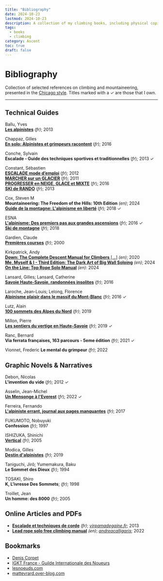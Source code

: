 ```yaml
---
title: "Bibliography"
date: 2024-10-23
lastmod: 2024-10-23
description: A collection of my climbing books, including physical copies, local PDFs, online resources, and other formats, to document and explore various aspects of climbing.
tags:
  - books
  - climbing
category: Ascent
toc: true
draft: false
---
```

# Bibliography

Collection of selected references on climbing and mountaineering, presented in the [Chicago style](/codex/chicago-style). Titles marked with a ✓ are those that I own.

---

## Technical Guides

Ballu, Yves\
[**Les alpinistes**](https://www.glenat.com/hommes-et-montagnes/les-alpinistes-9782723495011) _(fr)_; 2013

Chappaz, Gilles\
[**En solo: Alpinistes et grimpeurs racontent**](https://www.glenat.com/hommes-et-montagnes/en-solo-9782344013847) (_fr_); 2016

Conche, Sylvain\
**Escalade - Guide des techniques sportives et traditionnelles** (_fr_); 2013 ✓

Constant, Sébastien\
[**ESCALADE mode d’emploi**](https://www.sebastien-constant.com/shop/livres/mountain-essentials-escalade-mode-demploi-falaise-bloc-salle/) (_fr_); 2012\
[**MARCHER sur un GLACIER**](https://www.sebastien-constant.com/shop/livres/mountain-essentials-marcher-sur-un-glacier/) (_fr_); 2011\
[**PROGRESSER en NEIGE, GLACE et MIXTE**](https://www.sebastien-constant.com/shop/livres/mountain-essentials-progresser-neige-glace-mixte/) (_fr_); 2016\
[**SKI de RANDO**](https://www.sebastien-constant.com/shop/livres/mountain-essentials-ski-de-rando/) (_fr_); 2013

Cox, Steven M\
**Mountaineering: The Freedom of the Hills: 10th Edition** _(en)_; 2024\
[**Guide de la montagne: L'alpinisme en liberté**](https://www.editionspaulsen.com/guerin/152-nouveau-guide-de-la-montagne.html) (_fr_); 2018 ✓

ESNA\
[**L'alpinisme: Des premiers pas aux grandes ascensions**](https://www.glenat.com/montagne-randonnee/lalpinisme-9782344015414) (_fr_); 2016 ✓\
[**Ski de montagne**](https://www.glenat.com/montagne-randonnee/ski-de-montagne-9782344027776) (_fr_); 2018

Gardien, Claude\
[**Premières courses**](https://www.glenat.com/montagne-randonnee/premieres-courses-9782723428712) _(fr)_; 2000

Kirkpatrick, Andy\
[**Down: The Complete Descent Manual for Climbers** [...]](https://www.andy-kirkpatrick.com/shop/view/down) _(en)_; 2020\
[**Me, Myself & I - Third Edition: The Dark Art of Big Wall Soloing**](https://www.andy-kirkpatrick.com/shop/view/me_myself_i_the_dark_art_of_big_wall_soloing) _(en)_; 2024\
[**On the Line: Top Rope Solo Manual**](https://www.andy-kirkpatrick.com/shop/view/on-the-line) _(en)_: 2024

Lansard, Gilles; Lansard, Catherine\
[**Savoie Haute-Savoie, randonnées insolites**](https://www.glenat.com/montagne-randonnee/savoie-haute-savoie-randonnees-insolites-9782344015384) _(fr)_; 2016

Laroche, Jean-Louis; Lelong, Florence\
[**Alpinisme plaisir dans le massif du Mont-Blanc**](https://www.glenat.com/montagne-evasion/alpinisme-plaisir-dans-le-massif-du-mont-blanc-9782344015407) _(fr)_; 2016 ✓

Lutz, Alain\
[**100 sommets des Alpes du Nord**](https://www.glenat.com/montagne-randonnee/100-sommets-des-alpes-du-nord-9782344027691) _(fr)_; 2019

Millon, Pierre\
[**Les sentiers du vertige en Haute-Savoie**](https://www.glenat.com/montagne-randonnee/les-sentiers-du-vertige-en-haute-savoie-9782344031223) _(fr)_; 2019 ✓

Ranc, Bernard\
**Via ferrata françaises, 163 parcours - 5eme édition** _(fr)_; 2021 ✓

Vionnet, Frederic
**Le mental du grimpeur** _(fr)_; 2022

## Graphic Novels & Narratives

Debon, Nicolas\
**L'invention du vide** (_fr_); 2012 ✓

Asselin, Jean-Michel\
[**Un Mensonge à l'Everest**](https://www.glenat.com/hommes-et-montagnes/un-mensonge-leverest-9782344050408) (_fr_); 2022 ✓

Ferreira, Fernando\
[**L'alpiniste errant, journal aux pages manquantes**](https://www.glenat.com/hommes-et-montagnes/lalpiniste-errant-journal-aux-pages-manquantes-9782344016565) _(fr)_; 2017

FUKUMOTO, Nobuyuki\
**Confession** _(fr)_; 1997

ISHIZUKA, Shinichi\
[**Vertical**](https://www.glenat.com/seinen/vertical-tome-01-9782723491952) _(fr)_; 2005

Modica, Gilles\
[**Destin d'alpinistes**](https://www.glenat.com/hommes-et-montagnes/destin-dalpinistes-9782344029176) _(fr)_; 2019

Taniguchi, Jirô; Yumemakura, Baku\
**Le Sommet des Dieux** _(fr)_; 1994

TOSAKI, Shiro\
**K, L’ivresse Des Sommets**; _(fr)_; 1998

Troillet, Jean\
**Un homme: des 8000** _(fr)_; 2005


## Online Articles and PDFs

- [**Escalade et techniques de corde**](https://virpamadegaine.fr/wp-content/uploads/2013/09/Escalade-techniques-de-corde.pdf) _(fr)_; [_virpamadegaine.fr_](foo); 2013
- [**Lead rope solo free climbing manual**](https://app.box.com/s/xe19rd4mymgu63vqaq1owf1doh2na92g) _(en)_; [_andreacalligaris_](https://andreacalligaris.netsons.org); 2022

## Bookmarks

- [Denis Corpet](http://fcorpet.free.fr/Denis/Solo.html)
- [IGKT France - Guilde Internationale des Noueurs](http://www.igkt.fr/index.html)
- [lesnoeuds.com](https://www.lesnoeuds.com/)
- [mattevrard.over-blog.com](http://mattevrard.over-blog.com/)
  

